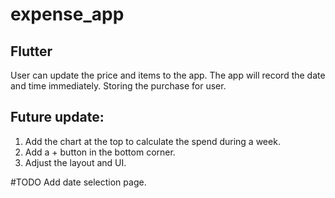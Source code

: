 # expense_app



## Flutter

User can update the price and items to the app.
The app will record the date and time immediately.
Storing the purchase for user.

## Future update:

1. Add the chart at the top to calculate the spend during a week.
2. Add a + button in the bottom corner.
3. Adjust the layout and UI.

#TODO
Add date selection page.
